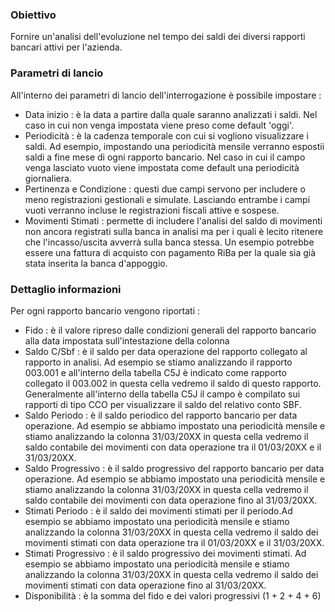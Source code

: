 ### Obiettivo
Fornire un'analisi dell'evoluzione nel tempo dei saldi dei diversi rapporti bancari attivi per l'azienda.
### Parametri di lancio
All'interno dei parametri di lancio dell'interrogazione è possibile impostare : 
-  Data inizio :  è la data a partire dalla quale saranno analizzati i saldi. Nel caso in cui non venga impostata viene preso come default 'oggi'.
-  Periodicità :  è la cadenza temporale con cui si vogliono visualizzare i saldi. Ad esempio, impostando una periodicità mensile verranno espostii saldi a fine mese di ogni rapporto bancario. Nel caso in cui il campo venga lasciato vuoto viene impostata come default una periodicità giornaliera.
-  Pertinenza e Condizione :  questi due campi servono per includere o meno registrazioni gestionali e simulate. Lasciando entrambe i campi vuoti verranno incluse le registrazioni fiscali attive e sospese.
-  Movimenti Stimati :  permette di includere l'analisi del saldo di movimenti non ancora registrati sulla banca in analisi ma per i quali è lecito ritenere che l'incasso/uscita avverrà sulla banca stessa. Un esempio potrebbe essere una fattura di acquisto con pagamento RiBa per la quale sia già stata inserita la banca d'appoggio.
### Dettaglio informazioni
Per ogni rapporto bancario vengono riportati : 

- Fido :  è il valore ripreso dalle condizioni generali del rapporto bancario alla data impostata sull'intestazione della colonna
- Saldo C/Sbf :  è il saldo per data operazione del rapporto collegato al rapporto in analisi. Ad esempio se stiamo analizzando il rapporto 003.001 e all'interno della tabella C5J è indicato come rapporto collegato il 003.002 in questa cella vedremo il saldo di questo rapporto. Generalmente  all'interno della tabella C5J il campo è compilato sui rapporti di tipo CCO per visualizzare il saldo del relativo conto SBF.
- Saldo Periodo :  è il saldo periodico del rapporto bancario per data operazione. Ad esempio se abbiamo impostato una periodicità mensile e stiamo analizzando la colonna 31/03/20XX in questa cella vedremo il saldo contabile dei movimenti con data operazione tra il 01/03/20XX e il 31/03/20XX.
- Saldo Progressivo :  è il saldo progressivo del rapporto bancario per data operazione. Ad esempio se abbiamo impostato una periodicità mensile e stiamo analizzando la colonna 31/03/20XX in questa cella vedremo il saldo contabile dei movimenti con data operazione fino al 31/03/20XX.
- Stimati Periodo :  è il saldo dei movimenti stimati per il periodo.Ad esempio se abbiamo impostato una periodicità mensile e stiamo analizzando la colonna 31/03/20XX in questa cella vedremo il saldo dei movimenti stimati con data operazione tra il 01/03/20XX e il 31/03/20XX.
- Stimati Progressivo :  è il saldo progressivo dei movimenti stimati. Ad esempio se abbiamo impostato una periodicità mensile e stiamo analizzando la colonna 31/03/20XX in questa cella vedremo il saldo dei movimenti stimati con data operazione fino al 31/03/20XX.
- Disponibilità :  è la somma del fido e dei valori progressivi (1 + 2 + 4 + 6)

